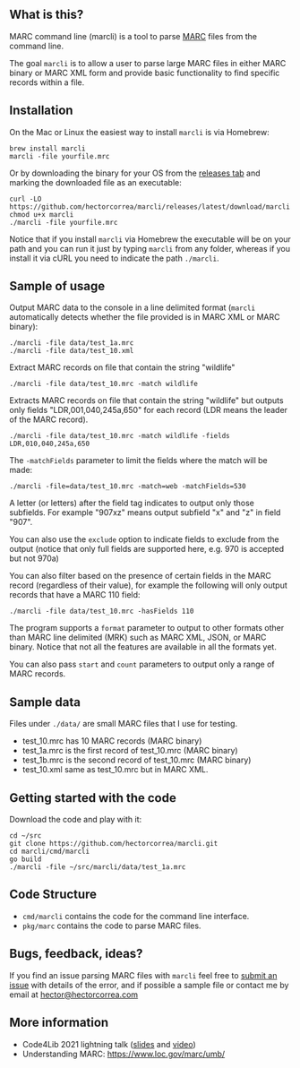 ## What is this?
MARC command line (marcli) is a tool to parse [MARC](https://www.loc.gov/marc/umb/um01to06.html) files from the command line.

The goal `marcli` is to allow a user to parse large MARC files in either MARC binary or MARC XML form and provide basic functionality to find specific records within a file.


## Installation
On the Mac or Linux the easiest way to install `marcli` is via Homebrew:

```
brew install marcli
marcli -file yourfile.mrc
```

Or by downloading the binary for your OS from the [releases tab](https://github.com/hectorcorrea/marcli/releases) and marking the downloaded file as an executable:

```
curl -LO https://github.com/hectorcorrea/marcli/releases/latest/download/marcli
chmod u+x marcli
./marcli -file yourfile.mrc
```

Notice that if you install `marcli` via Homebrew the executable will be on your path and you can run it just by typing `marcli` from any folder, whereas if you install it via cURL you need to indicate the path `./marcli`.

## Sample of usage

Output MARC data to the console in a line delimited format (`marcli` automatically detects whether the file provided is in MARC XML or MARC binary):

```
./marcli -file data/test_1a.mrc
./marcli -file data/test_10.xml
```

Extract MARC records on file that contain the string "wildlife"
```
./marcli -file data/test_10.mrc -match wildlife
```

Extracts MARC records on file that contain the string "wildlife" but outputs only fields "LDR,001,040,245a,650" for each record (LDR means the leader of the MARC record).

```
./marcli -file data/test_10.mrc -match wildlife -fields LDR,010,040,245a,650
```

The `-matchFields` parameter to limit the fields where the match will be made:

```
./marcli -file=data/test_10.mrc -match=web -matchFields=530
````

A letter (or letters) after the field tag indicates to output only those subfields. For example "907xz" means output subfield "x" and "z" in field "907".


You can also use the `exclude` option to indicate fields to exclude from the output (notice that only full fields are supported here, e.g. 970 is accepted but not 970a)

You can also filter based on the presence of certain fields in the MARC record (regardless of their value), for example the following will only output records that have a MARC 110 field:

```
./marcli -file data/test_10.mrc -hasFields 110
```

The program supports a `format` parameter to output to other formats other than MARC line delimited (MRK) such as MARC XML, JSON, or MARC binary. Notice that not all the features are available in all the formats yet.

You can also pass `start` and `count` parameters to output only a range of MARC records.


## Sample data
Files under `./data/` are small MARC files that I use for testing.

* test_10.mrc has 10 MARC records (MARC binary)
* test_1a.mrc is the first record of test_10.mrc  (MARC binary)
* test_1b.mrc is the second record of test_10.mrc  (MARC binary)
* test_10.xml same as test_10.mrc but in MARC XML.


## Getting started with the code
Download the code and play with it:

```
cd ~/src
git clone https://github.com/hectorcorrea/marcli.git
cd marcli/cmd/marcli
go build
./marcli -file ~/src/marcli/data/test_1a.mrc
```


## Code Structure

* `cmd/marcli` contains the code for the command line interface.
* `pkg/marc` contains the code to parse MARC files.


## Bugs, feedback, ideas?
If you find an issue parsing MARC files with `marcli` feel free to [submit an issue](https://github.com/hectorcorrea/marcli/issues) with details of the error, and if possible a sample file or contact me by email at hector@hectorcorrea.com


## More information
* Code4Lib 2021 lightning talk ([slides](https://docs.google.com/presentation/d/1hkLx5zNZCXal20vzP3Jg_nZy03qCsLishHeVTecnsY0/edit?usp=sharing) and [video](https://youtu.be/jLg7XreYS4M?t=186))
* Understanding MARC: https://www.loc.gov/marc/umb/
